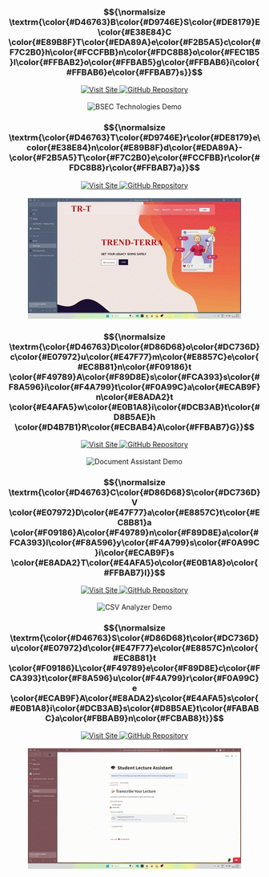<div align="center">
  <!-- BSEC Technologies -->
  <div align="center">
    <h3>$${\normalsize \textrm{\color{#D46763}B\color{#D9746E}S\color{#DE8179}E\color{#E38E84}C \color{#E89B8F}T\color{#EDA89A}e\color{#F2B5A5}c\color{#F7C2B0}h\color{#FCCFBB}n\color{#FDC8B8}o\color{#FEC1B5}l\color{#FFBAB2}o\color{#FFBAB5}g\color{#FFBAB6}i\color{#FFBAB6}e\color{#FFBAB7}s}}$$</h3>
    <a href="https://bsec-technologies.vercel.app/platforms">
      <img src="https://img.shields.io/badge/Visit_Site-BSEC_Technologies-D46763?style=for-the-badge" alt="Visit Site">
    </a>
    <a href="https://github.com/aarushsaboo/bsec-technologies">
      <img src="https://img.shields.io/badge/GitHub-Repository-FFBAB7?style=for-the-badge&logo=github" alt="GitHub Repository">
    </a>
    <br><br>
    <img src="https://raw.githubusercontent.com/aarushsaboo/aarushsaboo/main/assets/GIFBSEC.gif" alt="BSEC Technologies Demo" >
  </div>
  
  <!-- Trend-Terra -->
  <div align="center">
    <h3>$${\normalsize \textrm{\color{#D46763}T\color{#D9746E}r\color{#DE8179}e\color{#E38E84}n\color{#E89B8F}d\color{#EDA89A}-\color{#F2B5A5}T\color{#F7C2B0}e\color{#FCCFBB}r\color{#FDC8B8}r\color{#FFBAB7}a}}$$</h3>
    <a href="https://third-eye-dun.vercel.app/">
      <img src="https://img.shields.io/badge/Visit_Site-Trend_Terra-D46763?style=for-the-badge" alt="Visit Site">
    </a>
    <a href="https://github.com/harshitaphadtare/ThirdEye">
      <img src="https://img.shields.io/badge/GitHub-Repository-FFBAB7?style=for-the-badge&logo=github" alt="GitHub Repository">
    </a>
    <br><br>
    <img src="https://raw.githubusercontent.com/aarushsaboo/aarushsaboo/main/assets/GIFTHIRDEYE.gif" alt="Trend-Terra Demo" >
  </div>
  
  <!-- Document Assistant RAG -->
  <div align="center">
    <h3>$${\normalsize \textrm{\color{#D46763}D\color{#D86D68}o\color{#DC736D}c\color{#E07972}u\color{#E47F77}m\color{#E8857C}e\color{#EC8B81}n\color{#F09186}t \color{#F49789}A\color{#F89D8E}s\color{#FCA393}s\color{#F8A596}i\color{#F4A799}t\color{#F0A99C}a\color{#ECAB9F}n\color{#E8ADA2}t \color{#E4AFA5}w\color{#E0B1A8}i\color{#DCB3AB}t\color{#D8B5AE}h \color{#D4B7B1}R\color{#ECBAB4}A\color{#FFBAB7}G}}$$</h3>
    <a href="https://aarushsaboo-document-assistant-rag-srcmain-3bgukd.streamlit.app/">
      <img src="https://img.shields.io/badge/Visit_Site-Document_Assistant-D46763?style=for-the-badge" alt="Visit Site">
    </a>
    <a href="https://github.com/aarushsaboo/document-assistant-RAG">
      <img src="https://img.shields.io/badge/GitHub-Repository-FFBAB7?style=for-the-badge&logo=github" alt="GitHub Repository">
    </a>
    <br><br>
    <img src="https://raw.githubusercontent.com/aarushsaboo/aarushsaboo/main/assets/GIFRAG.gif" alt="Document Assistant Demo" >
  </div>
  
  <!-- CSV Data Analysis Tool -->
  <div align="center">
    <h3>$${\normalsize \textrm{\color{#D46763}C\color{#D86D68}S\color{#DC736D}V \color{#E07972}D\color{#E47F77}a\color{#E8857C}t\color{#EC8B81}a \color{#F09186}A\color{#F49789}n\color{#F89D8E}a\color{#FCA393}l\color{#F8A596}y\color{#F4A799}s\color{#F0A99C}i\color{#ECAB9F}s \color{#E8ADA2}T\color{#E4AFA5}o\color{#E0B1A8}o\color{#FFBAB7}l}}$$</h3>
    <a href="https://aarush-csv-data-analysis.streamlit.app/">
      <img src="https://img.shields.io/badge/Visit_Site-CSV_Analyzer-D46763?style=for-the-badge" alt="Visit Site">
    </a>
    <a href="https://github.com/aarushsaboo/csv-insight-proto">
      <img src="https://img.shields.io/badge/GitHub-Repository-FFBAB7?style=for-the-badge&logo=github" alt="GitHub Repository">
    </a>
    <br><br>
    <img src="https://raw.githubusercontent.com/aarushsaboo/aarushsaboo/main/assets/GIFCSVDATANALYSIS.gif" alt="CSV Analyzer Demo" >
  </div>
  
  <!-- Student Lecture Assistant -->
  <div align="center">
    <h3>$${\normalsize \textrm{\color{#D46763}S\color{#D86D68}t\color{#DC736D}u\color{#E07972}d\color{#E47F77}e\color{#E8857C}n\color{#EC8B81}t \color{#F09186}L\color{#F49789}e\color{#F89D8E}c\color{#FCA393}t\color{#F8A596}u\color{#F4A799}r\color{#F0A99C}e \color{#ECAB9F}A\color{#E8ADA2}s\color{#E4AFA5}s\color{#E0B1A8}i\color{#DCB3AB}s\color{#D8B5AE}t\color{#FABABC}a\color{#FBBAB9}n\color{#FCBAB8}t}}$$</h3>
    <a href="https://st-text-audio-converter-fbj2ievpxwf6cr968dahbf.streamlit.app/">
      <img src="https://img.shields.io/badge/Visit_Site-Lecture_Assistant-D46763?style=for-the-badge" alt="Visit Site">
    </a>
    <a href="https://github.com/aarushsaboo/audiofier">
      <img src="https://img.shields.io/badge/GitHub-Repository-FFBAB7?style=for-the-badge&logo=github" alt="GitHub Repository">
    </a>
    <br><br>
    <img src="https://raw.githubusercontent.com/aarushsaboo/aarushsaboo/main/assets/GIFSTUDENTLECTUREASST.gif" alt="Student Lecture Assistant" >
  </div>
</div>